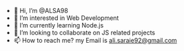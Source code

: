 - 👋 Hi, I’m @ALSA98
- 👀 I’m interested in Web Development
- 🌱 I’m currently learning Node.js
- 💞️ I’m looking to collaborate on JS related projects
- 📫 How to reach me? my Email is ali.saraie92@gmail.com

<!---
ALSA98/ALSA98 is a ✨ special ✨ repository because its `README.md` (this file) appears on your GitHub profile.
You can click the Preview link to take a look at your changes.
--->
